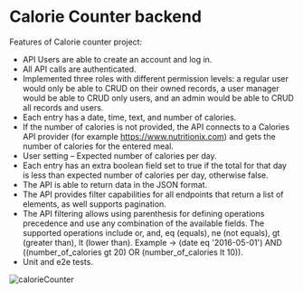 # Calorie Counter backend

Features of Calorie counter project: 

*    API Users are able to create an account and log in.
*    All API calls are authenticated.
*    Implemented three roles with different permission levels: a regular user would only be able to CRUD on their owned records, a user manager would be able to CRUD only users, and an admin would be able to CRUD all records and users.
*    Each entry has a date, time, text, and number of calories.
*    If the number of calories is not provided, the API connects to a Calories API provider (for example https://www.nutritionix.com) and gets the number of calories for the entered meal.
*    User setting – Expected number of calories per day.
*    Each entry has an extra boolean field set to true if the total for that day is less than expected number of calories per day, otherwise false.
*    The API is able to return data in the JSON format.
*    The API provides filter capabilities for all endpoints that return a list of elements, as well supports pagination.
*    The API filtering allows using parenthesis for defining operations precedence and use any combination of the available fields. The supported operations include or, and, eq (equals), ne (not equals), gt (greater than), lt (lower than).
Example -> (date eq '2016-05-01') AND ((number_of_calories gt 20) OR (number_of_calories lt 10)).
*    Unit and e2e tests.


![calorieCounter](https://user-images.githubusercontent.com/43174511/146746090-fa9cdc73-0594-4672-972c-51b5884f8f79.JPG)
